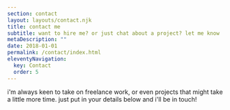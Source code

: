 ```yaml
---
section: contact
layout: layouts/contact.njk
title: contact me
subtitle: want to hire me? or just chat about a project? let me know
metaDescription: ""
date: 2018-01-01
permalink: /contact/index.html
eleventyNavigation:
  key: Contact
  order: 5
---
```

i'm always keen to take on freelance work, or even projects that might take a little more time. just put in your details below and i'll be in touch!
